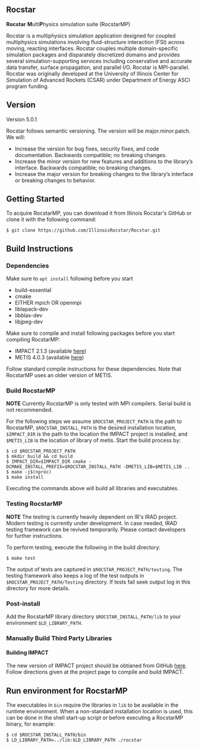 Rocstar
-----

**Rocstar** **M**ulti**P**hysics simulation suite (RocstarMP)

Rocstar is a multiphysics simulation application designed for coupled multiphysics simulations involving fluid-structure interaction (FSI) across moving, reacting interfaces. Rocstar couples multiple domain-specific simulation packages and disparately discretized domains and provides several simulation-supporting services including conservative and accurate data transfer, surface propagation, and parallel I/O. Rocstar is MPI-parallel. Rocstar was originally developed at the University of Illinois Center for Simulation of Advanced Rockets (CSAR) under Department of Energy ASCI program funding.

## Version ##
Version 5.0.1

Rocstar follows semantic versioning. The version will be major.minor.patch.
We will:
* Increase the version for bug fixes, security fixes, and code
documentation. Backwards compatible; no breaking changes.
* Increase the minor version for new features and additions to the library’s
interface. Backwards compatible; no breaking changes.
* Increase the major version for breaking changes to the library’s interface or
breaking changes to behavior.

## Getting Started ##
To acquire RocstarMP, you can download it from Illinois Rocstar's GitHub
or clone it with the following command:
```
$ git clone https://github.com/IllinoisRocstar/Rocstar.git
```
## Build Instructions ##
### Dependencies ###
Make sure to `apt install` following before you start

* build-essential
* cmake
* EITHER mpich OR openmpi
* liblapack-dev
* libblas-dev
* libjpeg-dev

Make sure to compile and install following packages before you start compiling RocstarMP:

* IMPACT 2.1.3 (available [here](https://github.com/IllinoisRocstar/IMPACT))
* METIS 4.0.3 (available [here](http://glaros.dtc.umn.edu/gkhome/fsroot/sw/metis/OLD))

Follow standard compile instructions for these dependencies. Note that RocstarMP uses an older version of METIS.

### Build RocstarMP ###
**NOTE** Currently RocstarMP is only tested with MPI compilers. Serial build is not recommended.

For the following steps we assume `$ROCSTAR_PROJECT_PATH` is the path to RocstarMP, `$ROCSTAR_INSTALL_PATH` is the desired installation location, `$IMPACT_DIR` is the path to the location the IMPACT project is installed, and `$METIS_LIB` is the location of library of metis.
Start the build process by:

```
$ cd $ROCSTAR_PROJECT_PATH
$ mkdir build && cd build
$ IMPACT_DIR=$IMPACT_DIR cmake -DCMAKE_INSTALL_PREFIX=$ROCSTAR_INSTALL_PATH -DMETIS_LIB=$METIS_LIB .. 
$ make -j$(nproc)
$ make install
```
Executing the commands above will build all libraries and executables. 

### Testing RocstarMP ###
**NOTE** The testing is currently heavily dependent on IR's IRAD project. Modern testing is currently under development. In case needed, IRAD testing framework can be revived temporarily. Please contact developers for further instructions.

To perform testing, execute the following in the build directory:
```
$ make test
```
The output of tests are captured in `$ROCSTAR_PROJECT_PATH/testing`. The testing framework also keeps a log of the test outputs in `$ROCSTAR_PROJECT_PATH/Testing` directory. If tests fail seek output log in this directory for more details.

### Post-install ###
Add the RocstarMP library directory `$ROCSTAR_INSTALL_PATH/lib` to your environment `$LD_LIBRARY_PATH`.

### Manually Build Third Party Libraries ###

#### Building IMPACT ####
The new version of IMPACT project should be obtianed from GitHub [here](https://github.com/IllinoisRocstar/IMPACT).
Follow directions given at the project page to compile and build IMPACT.

## Run environment for RocstarMP ##
The executables in `bin` require the libraries in `lib` to be available in the runtime environment. When a non-standard installation location is used, this can be done in the shell start-up script or before executing a RocstarMP binary, for example:
```
$ cd $ROCSTAR_INSTALL_PATH/bin
$ LD_LIBRARY_PATH=../lib:$LD_LIBRARY_PATH ./rocstar
```

